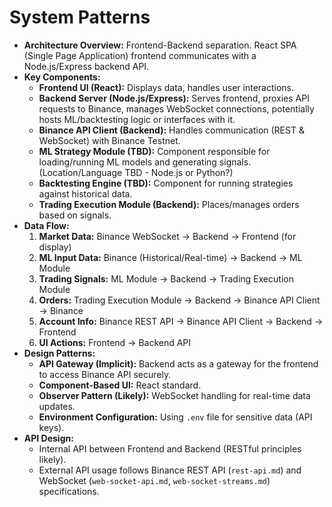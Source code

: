 # System Patterns

*   **Architecture Overview:** Frontend-Backend separation. React SPA (Single Page Application) frontend communicates with a Node.js/Express backend API.
*   **Key Components:**
    *   **Frontend UI (React):** Displays data, handles user interactions.
    *   **Backend Server (Node.js/Express):** Serves frontend, proxies API requests to Binance, manages WebSocket connections, potentially hosts ML/backtesting logic or interfaces with it.
    *   **Binance API Client (Backend):** Handles communication (REST & WebSocket) with Binance Testnet.
    *   **ML Strategy Module (TBD):** Component responsible for loading/running ML models and generating signals. (Location/Language TBD - Node.js or Python?)
    *   **Backtesting Engine (TBD):** Component for running strategies against historical data.
    *   **Trading Execution Module (Backend):** Places/manages orders based on signals.
*   **Data Flow:**
    1.  **Market Data:** Binance WebSocket -> Backend -> Frontend (for display)
    2.  **ML Input Data:** Binance (Historical/Real-time) -> Backend -> ML Module
    3.  **Trading Signals:** ML Module -> Backend -> Trading Execution Module
    4.  **Orders:** Trading Execution Module -> Backend -> Binance API Client -> Binance
    5.  **Account Info:** Binance REST API -> Binance API Client -> Backend -> Frontend
    6.  **UI Actions:** Frontend -> Backend API
*   **Design Patterns:**
    *   **API Gateway (Implicit):** Backend acts as a gateway for the frontend to access Binance API securely.
    *   **Component-Based UI:** React standard.
    *   **Observer Pattern (Likely):** WebSocket handling for real-time data updates.
    *   **Environment Configuration:** Using `.env` file for sensitive data (API keys).
*   **API Design:**
    *   Internal API between Frontend and Backend (RESTful principles likely).
    *   External API usage follows Binance REST API (`rest-api.md`) and WebSocket (`web-socket-api.md`, `web-socket-streams.md`) specifications. 